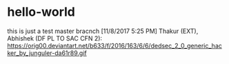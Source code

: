 # hello-world
this is just a test
master bracnch
[‎11/‎8/‎2017 5:25 PM] Thakur (EXT), Abhishek (DF PL TO SAC CFN 2): 
https://orig00.deviantart.net/b633/f/2016/163/6/6/dedsec_2_0_generic_hacker_by_junguler-da61r89.gif 
